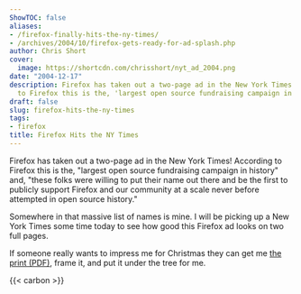 ```yaml
---
ShowTOC: false
aliases:
- /firefox-finally-hits-the-ny-times/
- /archives/2004/10/firefox-gets-ready-for-ad-splash.php
author: Chris Short
cover:
  image: https://shortcdn.com/chrisshort/nyt_ad_2004.png
date: "2004-12-17"
description: Firefox has taken out a two-page ad in the New York Times! According
  to Firefox this is the, 'largest open source fundraising campaign in history'
draft: false
slug: firefox-hits-the-ny-times
tags:
- firefox
title: Firefox Hits the NY Times
---
```


Firefox has taken out a two-page ad in the New York Times! According to Firefox this is the, "largest open source fundraising campaign in history" and, "these folks were willing to put their name out there and be the first to publicly support Firefox and our community at a scale never before attempted in open source history."

Somewhere in that massive list of names is mine. I will be picking up a New York Times some time today to see how good this Firefox ad looks on two full pages.

If someone really wants to impress me for Christmas they can get me [the print (PDF)](https://shortcdn.com/chrisshort/pdf/nytimes-firefox-final.pdf), frame it, and put it under the tree for me.

{{< carbon >}}
